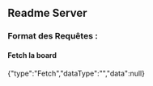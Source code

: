 ## Readme Server

### Format des Requêtes :
#### Fetch la board
{"type":"Fetch","dataType":"","data":null}